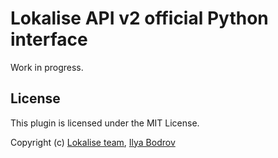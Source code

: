 # Lokalise API v2 official Python interface

Work in progress.

## License

This plugin is licensed under the MIT License.

Copyright (c) [Lokalise team](https://lokalise.com), [Ilya Bodrov](http://bodrovis.tech)
